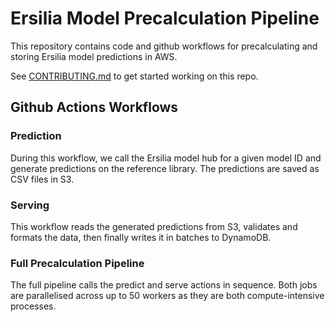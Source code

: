 # Ersilia Model Precalculation Pipeline
This repository contains code and github workflows for precalculating and storing Ersilia model predictions in AWS.

See [CONTRIBUTING.md](CONTRIBUTING.md) to get started working on this repo.

## Github Actions Workflows

### Prediction

During this workflow, we call the Ersilia model hub for a given model ID and generate predictions on the reference library. The predictions are saved as CSV files in S3.

### Serving

This workflow reads the generated predictions from S3, validates and formats the data, then finally writes it in batches to DynamoDB.

### Full Precalculation Pipeline

The full pipeline calls the predict and serve actions in sequence. Both jobs are parallelised across up to 50 workers as they are both compute-intensive processes.
